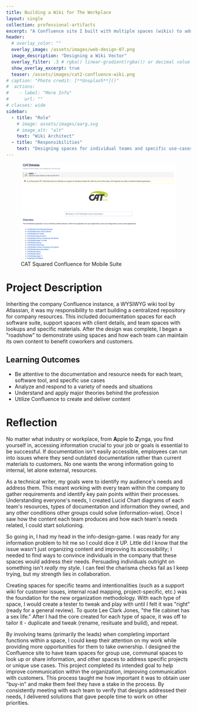 ```yaml
---
title: Building a Wiki for The Workplace
layout: single
collection: professional-artifacts
excerpt: "A Confluence site I built with multiple spaces (wikis) to address both internal and external audiences."
header:
  # overlay_color: ""
  overlay_image: /assets/images/web-design-07.png
  image_description: "Designing a Wiki Vector"
  overlay_filter: .3 # rgba() linear-gradient(rgba()) or decimal value for black
  show_overlay_excerpt: true
  teaser: /assets/images/cat2-confluence-wiki.png
# caption: "Photo credit: [**Unsplash**]()"
#  actions:
#    - label: "More Info"
#      url: ""
# classes: wide
sidebar:
  - title: "Role"
    # image: assets/images/aarg.svg
    # image_alt: "alt"
    text: "Wiki Architect"
  - title: "Responsibilities"
    text: "Designing spaces for individual teams and specific use-cases to improve accessibility of company resources"
---
```


<figure>
  <img src="/assets/images/cat2-confluence-wiki.png">
  <figcaption>CAT Squared Confluence for Mobile Suite</figcaption>
</figure>

# Project Description

Inheriting the company Confluence instance, a WYSIWYG wiki tool by Atlassian, it was my responsibility to start building a centralized repository for company resources. This included documentation spaces for each software suite, support spaces with client details, and team spaces with lookups and specific materials. After the design was complete, I began a "roadshow" to demonstrate using spaces and how each team can maintain its own content to benefit coworkers and customers. 

## Learning Outcomes

- Be attentive to the documentation and resource needs for each team, software tool, and specific use cases
- Analyze and respond to a variety of needs and situations
- Understand and apply major theories behind the profession
- Utilize Confluence to create and deliver content


# Reflection

No matter what industry or workplace, from **A**pple to **Z**ynga, you find yourself in, accessing information crucial to your job or goals is essential to be successful. If documentation isn't easily accessible, employees can run into issues where they send outdated documentation rather than current materials to customers. No one wants the wrong information going to internal, let alone external, resources. 

As a technical writer, my goals were to identify my audience's needs and address them. This meant working with every team within the company to gather requirements and identify key pain points within their processes. Understanding everyone's needs, I created Lucid Chart diagrams of each team's resources, types of documentation and information they owned, and any other conditions other groups could solve (information-wise). Once I saw how the content each team produces and how each team's needs related, I could start solutioning. 

So going in, I had my head in the info-design-game. I was ready for any information problem to hit me so I could dice it UP. Little did I know that the issue wasn't just organizing content and improving its accessibility; I needed to find ways to convince individuals in the company that these spaces would address their needs. Persuading individuals outright on something isn't *really* my style. I can feel the charisma checks fail as I keep trying, but my strength lies in collaboration.

Creating spaces for specific teams and intentionalities (such as a support wiki for customer issues, internal road mapping, project-specific, etc.) was the foundation for the new organization methodology. With each type of space, I would create a tester to tweak and play with until I felt it was "right" (ready for a general review). To quote Lee Clark Jones, "the file cabinet has a sex life." After I had the core created for each type of space, it was off to tailor it - duplicate and tweak (rename, resituate and build), and repeat. 

By involving teams (primarily the leads) when completing important functions within a space, I could keep their attention on my work while providing more opportunities for them to take ownership. I designed the Confluence site to have team spaces for group use, communal spaces to look up or share information, and other spaces to address specific projects or unique use cases. This project completed its intended goal to help improve communication within the organization, improving communication with customers. This process taught me how important it was to obtain user "buy-in" and make them feel they have a stake in the process. By consistently meeting with each team to verify that designs addressed their needs, I delivered solutions that gave people time to work on other priorities. 
